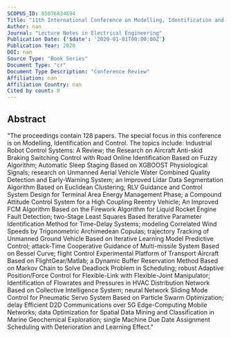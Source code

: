 ```yaml
---
SCOPUS_ID: 85076834694
Title: "11th International Conference on Modelling, Identification and Control, ICMIC 2019"
Author: nan
Journal: "Lecture Notes in Electrical Engineering"
Publication Date: {'$date': '2020-01-01T00:00:00Z'}
Publication Year: 2020
DOI: nan
Source Type: "Book Series"
Document Type: "cr"
Document Type Description: "Conference Review"
Affiliation: nan
Affiliation Country: nan
Cited by count: 0
---
```


## Abstract
"The proceedings contain 128 papers. The special focus in this conference is on Modelling, Identification and Control. The topics include: Industrial Robot Control Systems: A Review; the Research on Aircraft Anti-skid Braking Switching Control with Road Online Identification Based on Fuzzy Algorithm; Automatic Sleep Staging Based on XGBOOST Physiological Signals; research on Unmanned Aerial Vehicle Water Combined Quality Detection and Early-Warning System; an Improved Lidar Data Segmentation Algorithm Based on Euclidean Clustering; RLV Guidance and Control System Design for Terminal Area Energy Management Phase; a Compound Attitude Control System for a High Coupling Reentry Vehicle; An Improved FCM Algorithm Based on the Firework Algorithm for Liquid Rocket Engine Fault Detection; two-Stage Least Squares Based Iterative Parameter Identification Method for Time-Delay Systems; modeling Correlated Wind Speeds by Trigonometric Archimedean Copulas; trajectory Tracking of Unmanned Ground Vehicle Based on Iterative Learning Model Predictive Control; attack-Time Cooperative Guidance of Multi-missile System Based on Bessel Curve; flight Control Experimental Platform of Transport Aircraft Based on FlightGear/Matlab; a Dynamic Buffer Reservation Method Based on Markov Chain to Solve Deadlock Problem in Scheduling; robust Adaptive Position/Force Control for Flexible-Link with Flexible-Joint Manipulator; Identification of Flowrates and Pressures in HVAC Distribution Network Based on Collective Intelligence System; neural Network Sliding Mode Control for Pneumatic Servo System Based on Particle Swarm Optimization; delay Efficient D2D Communications over 5G Edge-Computing Mobile Networks; data Optimization for Spatial Data Mining and Classification in Marine Geochemical Exploration; single Machine Due Date Assignment Scheduling with Deterioration and Learning Effect."
